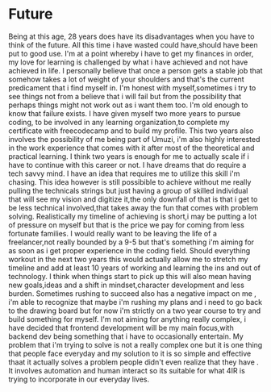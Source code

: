 # Future

Being at this age, 28 years does have its disadvantages when you have to think of the future.
All this time i have wasted could have,should have been put to good use.
I'm at a point whereby i have to get my finances in order, my love for learning is challenged by what i have achieved and not have achieved in life.
I personally believe that once a person gets a stable job that somehow takes a lot of weight of your shoulders and that's the current predicament that i find myself in.
I'm honest with myself,sometimes i try to see things not from a believe that i will fail but from the possibility that perhaps things might not work out as i want them too.
I'm old enough to know that failure exists.
I have given myself two more years to pursue coding, to be involved in any learning organization,to complete my certificate with freecodecamp and to build my profile.
This two years also involves the possibility of me being part of Umuzi,
i'm also highly interested in the work experience that comes with it after most of the theoretical and practical learning.
I think two years is enough for me to actually scale if i have to continue with this career or not.
I have dreams that do require a tech savvy mind. I have an idea that requires me to utilize this skill i'm chasing.
This idea however is still possibible to achieve without me really pulling the technicals strings but just having a group of skilled individual that will see my vision and
digitize it,the only downfall of that is that i get to be less technical involved,that takes away the fun that comes with problem solving.
Realistically my timeline of achieving is short,i may be putting a lot of pressure on myself but that is the price we pay for coming from less fortunate families.
I would really want to be leaving the life of a freelancer,not really bounded by a 9-5 but that's something i'm aiming for as soon as i get proper experience in the coding field.
Should everything workout in the next two years this would actually allow me to stretch my timeline and add at least 10 years of working and learning the ins and out of technology.
I think when things start to pick up this will also mean having new goals,ideas and a shift in mindset,character development and less burden.
Sometimes rushing to succeed also has a negative impact on me ,
i'm able to recognize that maybe i'm rushing my plans and i need to go back to the drawing board but for now i'm strictly on a two year course to try and 
build something for myself.
I'm not aiming for anything really complex, i have decided that frontend development will be my main focus,with backend dev being something that i have to occasionally entertain.
My problem that i'm trying to solve is not a really complex one but it is one thing that people face everyday and my solution to it is so simple and effective thaat it actually solves a problem people didn't even realize that they have .
It involves automation and human interact so its suitable for what 4IR is trying to incorporate in our everyday lives.
